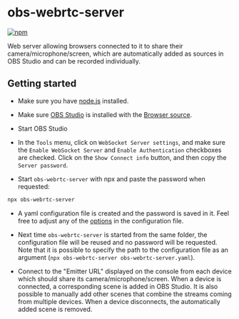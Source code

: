 # obs-webrtc-server

[![npm](https://img.shields.io/npm/v/obs-webrtc-server)](https://www.npmjs.com/package/obs-webrtc-server)

Web server allowing browsers connected to it to share their camera/microphone/screen, which are automatically added as sources in OBS Studio and can be recorded individually.

## Getting started

- Make sure you have [node.js](https://nodejs.org/en/download) installed.

- Make sure [OBS Studio](https://obsproject.com/) is installed with the [Browser source](https://obsproject.com/eu/kb/browser-source).

- Start OBS Studio

- In the `Tools` menu, click on `WebSocket Server settings`, and make sure the `Enable WebSocket Server` and `Enable Authentication` checkboxes are checked. Click on the `Show Connect info` button, and then copy the `Server password`.

- Start `obs-webrtc-server` with npx and paste the password when requested:

```bash
npx obs-webrtc-server
```

- A yaml configuration file is created and the password is saved in it. Feel free to adjust any of the [options](src/server/config.ts) in the configuration file.

- Next time `obs-webrtc-server` is started from the same folder, the configuration file will be reused and no password will be requested. Note that it is possible to specify the path to the configuration file as an argument (`npx obs-webrtc-server obs-webrtc-server.yaml`).

- Connect to the "Emitter URL" displayed on the console from each device which should share its camera/microphone/screen. When a device is connected, a corresponding scene is added in OBS Studio. It is also possible to manually add other scenes that combine the streams coming from multiple devices. When a device disconnects, the automatically added scene is removed.
